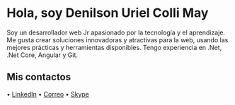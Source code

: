 # Hola, soy Denilson Uriel Colli May

Soy un desarrollador web Jr apasionado por la tecnología y el aprendizaje. Me gusta crear soluciones innovadoras y atractivas para la web, usando las mejores prácticas y herramientas disponibles. Tengo experiencia en .Net, .Net Core, Angular y Git.

## Mis contactos

•  [LinkedIn](https://join.skype.com/invite/lVXbMLMtMz0X)
•  [Correo](denilsoncolli37@gmail.com)
•  [Skype](https://instagram.com/juanperez)
